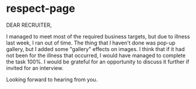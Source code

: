 # respect-page

DEAR RECRUITER,

I managed to meet most of the required business targets, but due to illness last week, I ran out of time. 
The thing that I haven't done was pop-up gallery, but I added some "gallery" effects on images.
I think that if it had not been for the illness that occurred, I would have managed to complete the task 100%.
I would be grateful for an opportunity to discuss it further if invited for an interview.

Looking forward to hearing from you.

